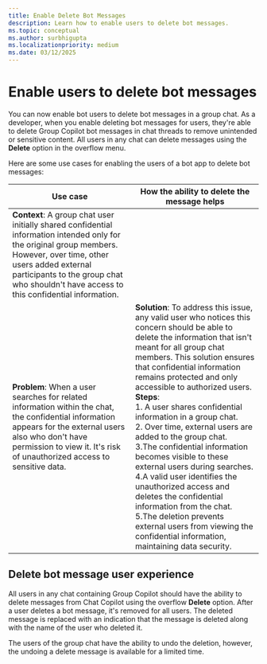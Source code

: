 ```yaml
---
title: Enable Delete Bot Messages
description: Learn how to enable users to delete bot messages.
ms.topic: conceptual
ms.author: surbhigupta
ms.localizationpriority: medium
ms.date: 03/12/2025
---
```


# Enable users to delete bot messages

You can now enable bot users to delete bot messages in a group chat. As a developer, when you enable deleting bot messages for users, they're able to delete Group Copilot bot messages in chat threads to remove unintended or sensitive content. All users in any chat can delete messages using the **Delete** option in the overflow menu.

Here are some use cases for enabling the users of a bot app to delete bot messages:

| Use case | How the ability to delete the message helps |
| --- | --- |
| **Context**: A group chat user initially shared confidential information intended only for the original group members. However, over time, other users added external participants to the group chat who shouldn't have access to this confidential information. <br>
**Problem**: When a user searches for related information within the chat, the confidential information appears for the external users also who don't have permission to view it. It's risk of unauthorized access to sensitive data. | **Solution**: To address this issue, any valid user who notices this concern should be able to delete the information that isn't meant for all group chat members. This solution ensures that confidential information remains protected and only accessible to authorized users. <br> **Steps**: <br> 1. A user shares confidential information in a group chat. <br> 2. Over time, external users are added to the group chat. <br> 3.The confidential information becomes visible to these external users during searches. <br> 4.A valid user identifies the unauthorized access and deletes the confidential information from the chat. <br> 5.The deletion prevents external users from viewing the confidential information, maintaining data security. |

## Delete bot message user experience

All users in any chat containing Group Copilot should have the ability to delete messages from Chat Copilot using the overflow **Delete** option. After a user deletes a bot message, it's removed for all users. The deleted message is replaced with an indication that the message is deleted along with the name of the user who deleted it.

The users of the group chat have the ability to undo the deletion, however, the undoing a delete message is available for a limited time.
